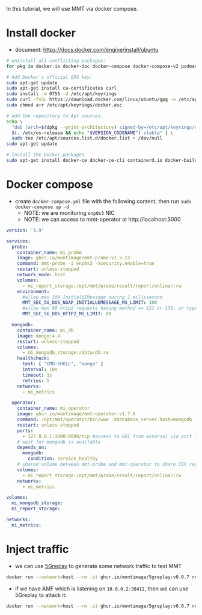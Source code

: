 In this tutorial, we will use MMT via docker compose.

# Install docker

- document: https://docs.docker.com/engine/install/ubuntu

```bash
# uninstall all conflicting packages:
for pkg in docker.io docker-doc docker-compose docker-compose-v2 podman-docker containerd runc; do sudo apt-get remove $pkg; done

# Add Docker's official GPG key:
sudo apt-get update
sudo apt-get install ca-certificates curl
sudo install -m 0755 -d /etc/apt/keyrings
sudo curl -fsSL https://download.docker.com/linux/ubuntu/gpg -o /etc/apt/keyrings/docker.asc
sudo chmod a+r /etc/apt/keyrings/docker.asc

# add the repository to Apt sources:
echo \
  "deb [arch=$(dpkg --print-architecture) signed-by=/etc/apt/keyrings/docker.asc] https://download.docker.com/linux/ubuntu \
  $(. /etc/os-release && echo "$VERSION_CODENAME") stable" | \
  sudo tee /etc/apt/sources.list.d/docker.list > /dev/null
sudo apt-get update

# install the Docker packages
sudo apt-get install docker-ce docker-ce-cli containerd.io docker-buildx-plugin docker-compose-plugin
```

# Docker compose

- create `docker-compose.yml` file with the following content, then run `sudo docker-compose up -d`
   - NOTE: we are monitoring `enp0s3` NIC
   - NOTE: we can access to mmt-operator at http://localhost:3000

```yml
version: '3.9'

services:
  probe:
    container_name: mi_probe
    image: ghcr.io/montimage/mmt-probe:v1.5.12
    command: mmt-probe -i enp0s3 -Xsecurity.enable=true
    restart: unless-stopped
    network_mode: host
    volumes:
      - mi_report_storage:/opt/mmt/probe/result/report/online/:rw
    environment:
      #allow max 100 InitialUEMessage during 1 millisecond
      MMT_SEC_5G_DOS_NGAP_INITIALUEMESSAGE_MS_LIMIT: 100
      #allow max 80 http2 requests having method == 131 or 130, or type == 8
      MMT_SEC_5G_DOS_HTTP2_MS_LIMIT: 80

  mongodb:
    container_name: mi_db
    image: mongo:4.4
    restart: unless-stopped
    volumes:
      - mi_mongodb_storage:/data/db:rw
    healthcheck:
      test: [ "CMD-SHELL", "mongo" ]
      interval: 10s
      timeout: 1s
      retries: 5
    networks:
      - mi_metrics

  operator:
    container_name: mi_operator
    image: ghcr.io/montimage/mmt-operator:v1.7.6
    command: /opt/mmt/operator/bin/www -Xdatabase_server.host=mongodb -Xport_number=8080 -Xprobe_analysis_mode=online
    restart: unless-stopped
    ports:
      - 127.0.0.1:3000:8080/tcp #access to GUI from external via port 3002
    # wait for mongodb is available
    depends_on:
      mongodb:
        condition: service_healthy
    # shared volume between mmt-probe and mmt-operator to share CSV reports
    volumes:
      - mi_report_storage:/opt/mmt/probe/result/report/online/:rw
    networks:
      - mi_metrics

volumes:
  mi_mongodb_storage:
  mi_report_storage:

networks:
  mi_metrics:
```

# Inject traffic

- we can use [5Greplay](https://5greplay.org/docs.html) to generate some network traffic to test MMT

```bash
docker run --network=host --rm -it ghcr.io/montimage/5greplay:v0.0.7 replay -t pcap/sa.pcap -Xforward.nb-copies=2000 -Xforward.default=FORWARD -Xforward.output-nic=enp0s3
```

- if we have AMF which is listening on `10.0.0.2:38412`, then we can use 5Greplay to attack it:
```bash
docker run --network=host --rm -it ghcr.io/montimage/5greplay:v0.0.7 replay -t pcap/sa.pcap -Xforward.nb-copies=2000 -Xforward.default=FORWARD -Xforward.output-nic=enp0s3 -Xforward.target-ports=38412 -Xforward.target-hosts=10.0.0.2
```